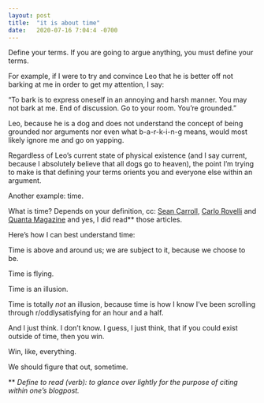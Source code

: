 ```yaml
---
layout: post
title:  "it is about time"
date:   2020-07-16 7:04:4 -0700
---
```


Define your terms. If you are going to argue anything, you must define your terms.



For example, if I were to try and convince Leo that he is better off not barking at me in order to get my attention, I say: 


“To bark is to express oneself in an annoying and harsh manner. You may not bark at me. End of discussion. Go to your room. You’re grounded.” 


Leo, because he is a dog and does not understand the concept of being grounded nor arguments nor even what b-a-r-k-i-n-g means, would most likely ignore me and go on yapping.


Regardless of Leo’s current state of physical existence (and I say current, because I absolutely believe that all dogs go to heaven), the point I’m trying to make is that defining your terms orients you and everyone else within an argument. 


Another example: time.


What is time? Depends on your definition, cc: [Sean Carroll](https://www.wired.com/2010/02/what-is-time/), [Carlo Rovelli](https://www.nature.com/articles/d41586-018-04558-7) and [Quanta Magazine](https://www.quantamagazine.org/what-is-time-a-history-of-physics-biology-clocks-and-culture-20200504/) and yes, I did read** those articles. 


Here’s how I can best understand time: 


Time is above and around us; we are subject to it, because we choose to be.

Time is flying.

Time is an illusion.

Time is totally *not* an illusion, because time is how I know I’ve been scrolling through r/oddlysatisfying for an hour and a half. 


And I just think. I don’t know. I guess, I just think, that if you could exist outside of time, then you win. 


Win, like, everything.


We should figure that out, sometime.




** *Define to read (verb): to glance over lightly for the purpose of citing within one’s blogpost.*
